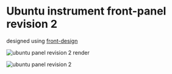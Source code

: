 # Ubuntu instrument front-panel revision 2
designed using [front-design](https://www.schaeffer-ag.de/en/downloads/front_panel_designer/)

![ubuntu panel revision 2 render](https://raw.githubusercontent.com/newdigate/teensy-eurorack/master/hardware/ubuntu-v2.0/panels/images/20hp-Ubuntu-instruments-number-two-2.png "ubuntu panel revision 2 render")

![ubuntu panel revision 2](https://raw.githubusercontent.com/newdigate/teensy-eurorack/master/hardware/ubuntu-v2.0/panels/exports/20hp-Ubuntu-instruments-number-two.svg?sanitize=true "ubuntu panel revision 2")
